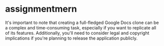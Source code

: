 # assignmentmern
It's important to note that creating a full-fledged Google Docs clone can be a complex and time-consuming task, especially if you want to replicate all of its features. Additionally, you'll need to consider legal and copyright implications if you're planning to release the application publicly.
